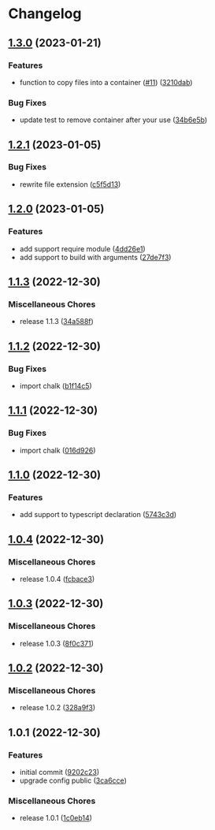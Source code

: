 # Changelog

## [1.3.0](https://github.com/JonDotsoy/docker_child_process/compare/v1.2.1...v1.3.0) (2023-01-21)


### Features

* function to copy files into a container ([#11](https://github.com/JonDotsoy/docker_child_process/issues/11)) ([3210dab](https://github.com/JonDotsoy/docker_child_process/commit/3210dab17f63197ea0ee46d6e8aef98556805fdf))


### Bug Fixes

* update test to remove container after your use ([34b6e5b](https://github.com/JonDotsoy/docker_child_process/commit/34b6e5b32a45395d463d5fd671f44ab8f3703582))

## [1.2.1](https://github.com/JonDotsoy/docker_child_process/compare/v1.2.0...v1.2.1) (2023-01-05)


### Bug Fixes

* rewrite file extension ([c5f5d13](https://github.com/JonDotsoy/docker_child_process/commit/c5f5d139a49537846c9639fc21c8857c0dfbf1de))

## [1.2.0](https://github.com/JonDotsoy/docker_child_process/compare/v1.1.3...v1.2.0) (2023-01-05)


### Features

* add support require module ([4dd26e1](https://github.com/JonDotsoy/docker_child_process/commit/4dd26e13348f606600ce32a8bae5e294223f9587))
* add support to build with arguments ([27de7f3](https://github.com/JonDotsoy/docker_child_process/commit/27de7f3be048d841d8c2c93e4458d654dee0eeaa))

## [1.1.3](https://github.com/JonDotsoy/docker-instance/compare/v1.1.2...v1.1.3) (2022-12-30)


### Miscellaneous Chores

* release 1.1.3 ([34a588f](https://github.com/JonDotsoy/docker-instance/commit/34a588f0fd2563492a4d33c586b17c0c4ff7ba1e))

## [1.1.2](https://github.com/JonDotsoy/docker-instance/compare/v1.1.1...v1.1.2) (2022-12-30)


### Bug Fixes

* import chalk ([b1f14c5](https://github.com/JonDotsoy/docker-instance/commit/b1f14c5d5ffa412d2ade1d698c7b64cb504e1778))

## [1.1.1](https://github.com/JonDotsoy/docker-instance/compare/v1.1.0...v1.1.1) (2022-12-30)


### Bug Fixes

* import chalk ([016d926](https://github.com/JonDotsoy/docker-instance/commit/016d92650789ceb2e730aa028a4fd43aef29bf30))

## [1.1.0](https://github.com/JonDotsoy/docker-instance/compare/v1.0.4...v1.1.0) (2022-12-30)


### Features

* add support to typescript declaration ([5743c3d](https://github.com/JonDotsoy/docker-instance/commit/5743c3de22573bfec859d286e1bf79681de44a7c))

## [1.0.4](https://github.com/JonDotsoy/docker-instance/compare/v1.0.3...v1.0.4) (2022-12-30)


### Miscellaneous Chores

* release 1.0.4 ([fcbace3](https://github.com/JonDotsoy/docker-instance/commit/fcbace30bc5f9d106cf7bbfdb2d9ca876f13ec47))

## [1.0.3](https://github.com/JonDotsoy/docker-instance/compare/v1.0.2...v1.0.3) (2022-12-30)


### Miscellaneous Chores

* release 1.0.3 ([8f0c371](https://github.com/JonDotsoy/docker-instance/commit/8f0c371e0620843098c37c0aa87eb9ba738163c4))

## [1.0.2](https://github.com/JonDotsoy/docker-instance/compare/v1.0.1...v1.0.2) (2022-12-30)


### Miscellaneous Chores

* release 1.0.2 ([328a9f3](https://github.com/JonDotsoy/docker-instance/commit/328a9f3704c038739f5097d384e1f7de6d89e248))

## 1.0.1 (2022-12-30)


### Features

* initial commit ([9202c23](https://github.com/JonDotsoy/docker-instance/commit/9202c23913c9f397fd9695ec73ae0e2cc4fedb51))
* upgrade config public ([3ca6cce](https://github.com/JonDotsoy/docker-instance/commit/3ca6cce80afa3be6696bd14ad18061f99e39eacc))


### Miscellaneous Chores

* release 1.0.1 ([1c0eb14](https://github.com/JonDotsoy/docker-instance/commit/1c0eb14f1718f5b7734934325f13e38385ae0008))
